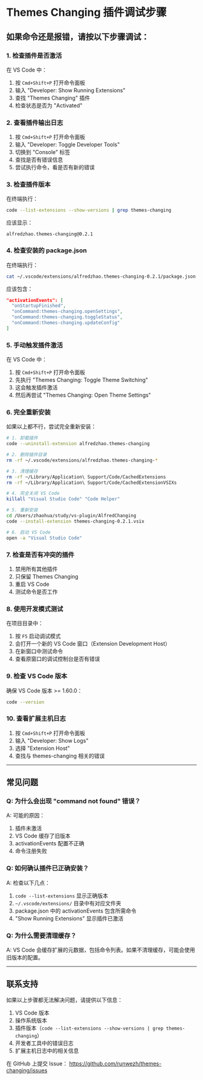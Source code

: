 # Themes Changing 插件调试步骤

## 如果命令还是报错，请按以下步骤调试：

### 1. 检查插件是否激活

在 VS Code 中：
1. 按 `Cmd+Shift+P` 打开命令面板
2. 输入 "Developer: Show Running Extensions"
3. 查找 "Themes Changing" 插件
4. 检查状态是否为 "Activated"

### 2. 查看插件输出日志

1. 按 `Cmd+Shift+P` 打开命令面板
2. 输入 "Developer: Toggle Developer Tools"
3. 切换到 "Console" 标签
4. 查找是否有错误信息
5. 尝试执行命令，看是否有新的错误

### 3. 检查插件版本

在终端执行：
```bash
code --list-extensions --show-versions | grep themes-changing
```

应该显示：
```
alfredzhao.themes-changing@0.2.1
```

### 4. 检查安装的 package.json

在终端执行：
```bash
cat ~/.vscode/extensions/alfredzhao.themes-changing-0.2.1/package.json | grep -A 5 "activationEvents"
```

应该包含：
```json
"activationEvents": [
  "onStartupFinished",
  "onCommand:themes-changing.openSettings",
  "onCommand:themes-changing.toggleStatus",
  "onCommand:themes-changing.updateConfig"
]
```

### 5. 手动触发插件激活

在 VS Code 中：
1. 按 `Cmd+Shift+P` 打开命令面板
2. 先执行 "Themes Changing: Toggle Theme Switching"
3. 这会触发插件激活
4. 然后再尝试 "Themes Changing: Open Theme Settings"

### 6. 完全重新安装

如果以上都不行，尝试完全重新安装：

```bash
# 1. 卸载插件
code --uninstall-extension alfredzhao.themes-changing

# 2. 删除插件目录
rm -rf ~/.vscode/extensions/alfredzhao.themes-changing-*

# 3. 清理缓存
rm -rf ~/Library/Application\ Support/Code/CachedExtensions
rm -rf ~/Library/Application\ Support/Code/CachedExtensionVSIXs

# 4. 完全关闭 VS Code
killall "Visual Studio Code" "Code Helper"

# 5. 重新安装
cd /Users/zhaohua/study/vs-plugin/AlfredChanging
code --install-extension themes-changing-0.2.1.vsix

# 6. 启动 VS Code
open -a "Visual Studio Code"
```

### 7. 检查是否有冲突的插件

1. 禁用所有其他插件
2. 只保留 Themes Changing
3. 重启 VS Code
4. 测试命令是否工作

### 8. 使用开发模式测试

在项目目录中：
1. 按 `F5` 启动调试模式
2. 会打开一个新的 VS Code 窗口（Extension Development Host）
3. 在新窗口中测试命令
4. 查看原窗口的调试控制台是否有错误

### 9. 检查 VS Code 版本

确保 VS Code 版本 >= 1.60.0：
```bash
code --version
```

### 10. 查看扩展主机日志

1. 按 `Cmd+Shift+P` 打开命令面板
2. 输入 "Developer: Show Logs"
3. 选择 "Extension Host"
4. 查找与 themes-changing 相关的错误

---

## 常见问题

### Q: 为什么会出现 "command not found" 错误？

A: 可能的原因：
1. 插件未激活
2. VS Code 缓存了旧版本
3. activationEvents 配置不正确
4. 命令注册失败

### Q: 如何确认插件已正确安装？

A: 检查以下几点：
1. `code --list-extensions` 显示正确版本
2. `~/.vscode/extensions/` 目录中有对应文件夹
3. package.json 中的 activationEvents 包含所需命令
4. "Show Running Extensions" 显示插件已激活

### Q: 为什么需要清理缓存？

A: VS Code 会缓存扩展的元数据，包括命令列表。如果不清理缓存，可能会使用旧版本的配置。

---

## 联系支持

如果以上步骤都无法解决问题，请提供以下信息：

1. VS Code 版本
2. 操作系统版本
3. 插件版本（`code --list-extensions --show-versions | grep themes-changing`）
4. 开发者工具中的错误日志
5. 扩展主机日志中的相关信息

在 GitHub 上提交 Issue：
https://github.com/runwezh/themes-changing/issues

